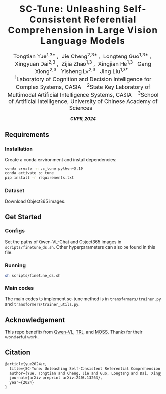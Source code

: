 <h1 align='center' style="text-align:center; font-weight:bold; font-size:2.0em;letter-spacing:2.0px;"> SC-Tune: Unleashing Self-Consistent Referential Comprehension in Large Vision Language Models </h1>

<p align='center' style="text-align:center;font-size:1.25em;">
    <a target="_blank" style="text-decoration: none;">Tongtian Yue<sup>1,3*</sup></a>&nbsp;,&nbsp;
    <a href="https://scholar.google.com/citations?user=IOiro9MAAAAJ&hl=zh-CN" target="_blank" style="text-decoration: none;">Jie Cheng<sup>2,3*</sup></a>&nbsp;,&nbsp;
    <a target="_blank" style="text-decoration: none;">Longteng Guo<sup>1,3*</sup></a>&nbsp;,&nbsp;
    <a target="_blank" style="text-decoration: none;">Xingyuan Dai<sup>2,3</sup></a>&nbsp;,&nbsp;
    <a target="_blank" style="text-decoration: none;">Zijia Zhao<sup>1,3</sup></a>&nbsp;,&nbsp; 
	<a target="_blank" style="text-decoration: none;">Xingjian He<sup>1,3</sup></a>&nbsp;&nbsp;
    <a target="_blank" style="text-decoration: none;">Gang Xiong<sup>2,3</sup></a>&nbsp;&nbsp;
    <a target="_blank" style="text-decoration: none;">Yisheng Lv<sup>2,3</sup></a>&nbsp;&nbsp;
    <a target="_blank" style="text-decoration: none;">Jing Liu<sup>1,3†</sup></a>&nbsp;&nbsp;
	<br>
<sup>1</sup>Laboratory of Cognition and Decision Intelligence for Complex Systems, CASIA&nbsp;&nbsp;&nbsp;
<sup>2</sup>State Key Laboratory of Multimodal Artificial Intelligence Systems, CASIA&nbsp;&nbsp;&nbsp;
<sup>3</sup>School of Artificial Intelligence, University of Chinese Academy of Sciences&nbsp;&nbsp;&nbsp;
</p>


<p align='center';>
<b>
<em>CVPR, 2024</em> <br>
</b>
</p>

<!-- ## Abstract

Recent trends in Large Vision Language Models (LVLMs) research have been increasingly focusing on advancing beyond general image understanding towards more nuanced, object-level referential comprehension. In this paper, we present and delve into the self-consistency capability of LVLMs, a crucial aspect that reflects the models' ability to both generate informative captions for specific objects and subsequently utilize these captions to accurately re-identify the objects in a closed-loop process. This capability significantly mirrors the precision and reliability of fine-grained visual-language understanding. Our findings reveal that the self-consistency level of existing LVLMs falls short of expectations, posing limitations on their practical applicability and potential. To address this gap, we introduce a novel fine-tuning paradigm named **Self-Consistency Tuning (SC-Tune)**. It features the synergistic learning of a cyclic describer-locator system. This paradigm is not only data-efficient but also exhibits generalizability across multiple LVLMs. Through extensive experiments, we demonstrate that SC-Tune significantly elevates performance across a spectrum of object-level vision-language benchmarks and maintains competitive or improved performance on image-level vision-language benchmarks. -->

## Requirements

### Installation

Create a conda environment and install dependencies:

```bash
conda create -n sc_tune python=3.10
conda activate sc_tune
pip install -r requirements.txt
```

### Dataset

Download Object365 images.

## Get Started

### Configs

Set the paths of Qwen-VL-Chat and Object365 images in `scripts/finetune_ds.sh`. Other hyperparameters can also be found in this file.

### Running

```bash
sh scripts/finetune_ds.sh
```

### Main codes

The main codes to implement sc-tune method is in `transformers/trainer.py` and `transformers/trainer_utils.py`.

## Acknowledgement

This repo benefits from [Qwen-VL](https://github.com/QwenLM/Qwen-VL), [TRL](https://github.com/huggingface/trl), and [MOSS](https://github.com/OpenLMLab/MOSS-RLHF). Thanks for their wonderful work.

## Citation

```latex
@article{yue2024sc,
  title={SC-Tune: Unleashing Self-Consistent Referential Comprehension in Large Vision Language Models},
  author={Yue, Tongtian and Cheng, Jie and Guo, Longteng and Dai, Xingyuan and Zhao, Zijia and He, Xingjian and Xiong, Gang and Lv, Yisheng and Liu, Jing},
  journal={arXiv preprint arXiv:2403.13263},
  year={2024}
}
```